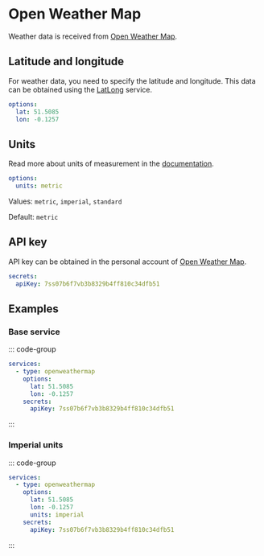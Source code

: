 # Open Weather Map  <in-version value="0.9.0" />

<preview-image name="services/openweathermap" />

Weather data is received from [Open Weather Map](https://openweathermap.org/).

<!--@include: ../_parts/extends-base-service.md-->

## Latitude and longitude

For weather data, you need to specify the latitude and longitude. This data can be obtained using the [LatLong](https://www.latlong.net/) service.

```yaml
options:
  lat: 51.5085
  lon: -0.1257
```

## Units

Read more about units of measurement in the [documentation](https://openweathermap.org/weather-data).

```yaml
options:
  units: metric
```

Values: `metric`, `imperial`, `standard`

Default: `metric`

## API key

API key can be obtained in the personal account of [Open Weather Map](https://home.openweathermap.org/api_keys).

```yaml
secrets:
  apiKey: 7ss07b6f7vb3b8329b4ff810c34dfb51
```

<!--@include: ../_parts/secrets-safety.md-->

## Examples

### Base service

::: code-group
```yaml [config.yml]
services:
  - type: openweathermap
    options:
      lat: 51.5085
      lon: -0.1257
    secrets:
      apiKey: 7ss07b6f7vb3b8329b4ff810c34dfb51
```
:::

### Imperial units

::: code-group
```yaml [config.yml]
services:
  - type: openweathermap
    options:
      lat: 51.5085
      lon: -0.1257
      units: imperial
    secrets:
      apiKey: 7ss07b6f7vb3b8329b4ff810c34dfb51
```
:::
